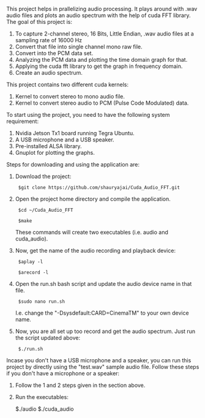This project helps in prallelizing audio processing. It plays around with .wav audio files and plots an audio spectrum with the help of cuda FFT library. The goal of this project is:

1. To capture 2-channel stereo, 16 Bits, Little Endian, .wav audio files at a sampling rate of 16000 Hz
2. Convert that file into single channel mono raw file.
3. Convert into the PCM data set.
4. Analyzing the PCM data and plotting the time domain graph for that.
5. Applying the cuda fft library to get the graph in frequency domain.
6. Create an audio spectrum.

This project contains two different cuda kernels:
1. Kernel to convert stereo to mono audio file.
2. Kernel to convert stereo audio to PCM (Pulse Code Modulated) data.

To start using the project, you need to have the following system requirement:
1. Nvidia Jetson Tx1 board running Tegra Ubuntu.
2. A USB microphone and a USB speaker.
3. Pre-installed ALSA library.
4. Gnuplot for plotting the graphs.

Steps for downloading and using the application are:
1. Download the project:

        $git clone https://github.com/shauryajai/Cuda_Audio_FFT.git

2. Open the project home directory and compile the application.
 
        $cd ~/Cuda_Audio_FFT

        $make
	
	These commands will create two executables (i.e. audio and cuda_audio).

3. Now, get the name of the audio recording and playback device:

        $aplay -l

        $arecord -l
	
4. Open the run.sh bash script and update the audio device name in that file.

        $sudo nano run.sh
	
	I.e. change the "-Dsysdefault:CARD=CinemaTM" to your own device name.
	
5. Now, you are all set up too record and get the audio spectrum. Just run the script updated above:

        $./run.sh
		

Incase you don't have a USB microphone and a speaker, you can run this project by directly using the "test.wav" sample audio file.
Follow these steps if you don't have a microphone or a speaker:

1. Follow the 1 and 2 steps given in the section above.

2. Run the executables:
	
	$./audio
	$./cuda_audio
